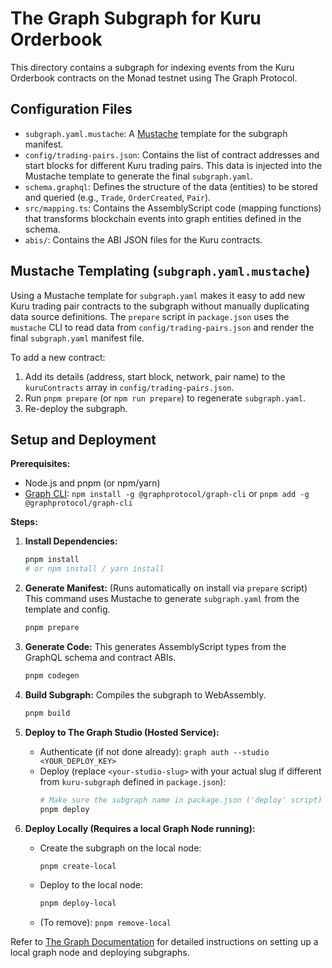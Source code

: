 # The Graph Subgraph for Kuru Orderbook

This directory contains a subgraph for indexing events from the Kuru Orderbook contracts on the Monad testnet using The Graph Protocol.

## Configuration Files

*   `subgraph.yaml.mustache`: A [Mustache](https://mustache.github.io/) template for the subgraph manifest.
*   `config/trading-pairs.json`: Contains the list of contract addresses and start blocks for different Kuru trading pairs. This data is injected into the Mustache template to generate the final `subgraph.yaml`.
*   `schema.graphql`: Defines the structure of the data (entities) to be stored and queried (e.g., `Trade`, `OrderCreated`, `Pair`).
*   `src/mapping.ts`: Contains the AssemblyScript code (mapping functions) that transforms blockchain events into graph entities defined in the schema.
*   `abis/`: Contains the ABI JSON files for the Kuru contracts.

## Mustache Templating (`subgraph.yaml.mustache`)

Using a Mustache template for `subgraph.yaml` makes it easy to add new Kuru trading pair contracts to the subgraph without manually duplicating data source definitions. The `prepare` script in `package.json` uses the `mustache` CLI to read data from `config/trading-pairs.json` and render the final `subgraph.yaml` manifest file.

To add a new contract:
1.  Add its details (address, start block, network, pair name) to the `kuruContracts` array in `config/trading-pairs.json`.
2.  Run `pnpm prepare` (or `npm run prepare`) to regenerate `subgraph.yaml`.
3.  Re-deploy the subgraph.

## Setup and Deployment

**Prerequisites:**
*   Node.js and pnpm (or npm/yarn)
*   [Graph CLI](https://thegraph.com/docs/en/cli/): `npm install -g @graphprotocol/graph-cli` or `pnpm add -g @graphprotocol/graph-cli`

**Steps:**

1.  **Install Dependencies:**
    ```bash
    pnpm install
    # or npm install / yarn install
    ```

2.  **Generate Manifest:** (Runs automatically on install via `prepare` script)
    This command uses Mustache to generate `subgraph.yaml` from the template and config.
    ```bash
    pnpm prepare
    ```

3.  **Generate Code:**
    This generates AssemblyScript types from the GraphQL schema and contract ABIs.
    ```bash
    pnpm codegen
    ```

4.  **Build Subgraph:**
    Compiles the subgraph to WebAssembly.
    ```bash
    pnpm build
    ```

5.  **Deploy to The Graph Studio (Hosted Service):**
    *   Authenticate (if not done already): `graph auth --studio <YOUR_DEPLOY_KEY>`
    *   Deploy (replace `<your-studio-slug>` with your actual slug if different from `kuru-subgraph` defined in `package.json`):
        ```bash
        # Make sure the subgraph name in package.json ('deploy' script) is correct
        pnpm deploy
        ```

6.  **Deploy Locally (Requires a local Graph Node running):**
    *   Create the subgraph on the local node:
        ```bash
        pnpm create-local
        ```
    *   Deploy to the local node:
        ```bash
        pnpm deploy-local
        ```
    *   (To remove): `pnpm remove-local`

Refer to [The Graph Documentation](https://thegraph.com/docs/en/) for detailed instructions on setting up a local graph node and deploying subgraphs. 
